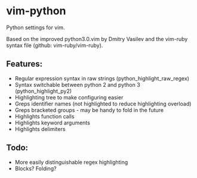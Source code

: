 vim-python
==========

Python settings for vim.

Based on the improved python3.0.vim by Dmitry Vasilev and the vim-ruby syntax file (github: vim-ruby/vim-ruby).


## Features:
* Regular expression syntax in raw strings (python_highlight_raw_regex)
* Syntax switchable between python 2 and python 3 (python_highlight_py2)
* Highlighting tree to make configuring easier
* Greps identifier names (not highlighted to reduce highlighting overload)
* Greps bracketed groups - may be handy to fold in the future
* Highlights function calls
* Highlights keyword arguments
* Highlights delimiters

## Todo:
* More easily distinguishable regex highlighting
* Blocks? Folding?
